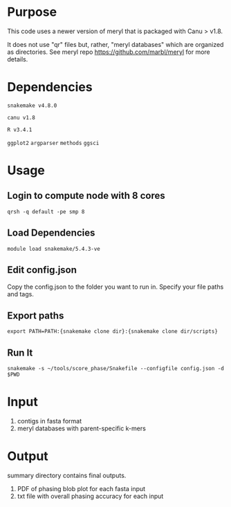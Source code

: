 # Purpose

This code uses a newer version of meryl that is packaged with Canu  > v1.8.

It does not use "qr" files but, rather, "meryl databases" which are organized as directories. See meryl repo https://github.com/marbl/meryl for more details.


# Dependencies
`snakemake v4.8.0`

`canu v1.8`

`R v3.4.1`

`ggplot2`
`argparser`
`methods`
`ggsci`


# Usage

## Login to compute node with 8 cores
`qrsh -q default -pe smp 8`


## Load Dependencies
`module load snakemake/5.4.3-ve`


## Edit config.json

Copy the config.json to the folder you want to run in.
Specify your file paths and tags.

## Export paths
`export PATH=PATH:{snakemake clone dir}:{snakemake clone dir/scripts}`


## Run It
`snakemake -s ~/tools/score_phase/Snakefile --configfile config.json -d $PWD`


# Input

1. contigs in fasta format
2. meryl databases with parent-specific k-mers



# Output

summary directory contains final outputs.
1. PDF of phasing blob plot for each fasta input
2. txt file with overall phasing accuracy for each input
